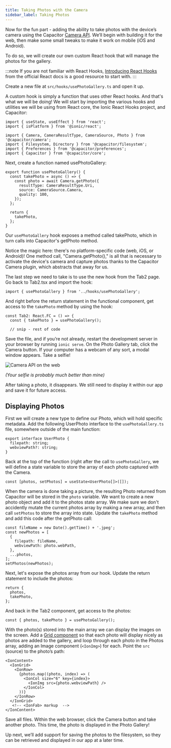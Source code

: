 ```yaml
---
title: Taking Photos with the Camera
sidebar_label: Taking Photos
---
```


<head>
  <title>Take Photos From The Camera on React Apps - Ionic Documentation</title>
  <meta
    name="description"
    content="To take photos from the device's camera on a React app, begin by building it for the web, then make some small tweaks for mobile use on iOS and Android devices."
  />
</head>

Now for the fun part - adding the ability to take photos with the device’s camera using the Capacitor [Camera API](https://capacitorjs.com/docs/apis/camera). We’ll begin with building it for the web, then make some small tweaks to make it work on mobile (iOS and Android).

To do so, we will create our own custom React hook that will manage the photos for the gallery.

:::note
If you are not familiar with React Hooks, [Introducing React Hooks](https://reactjs.org/docs/hooks-intro.html) from the official React docs is a good resource to start with.
:::

Create a new file at `src/hooks/usePhotoGallery.ts` and open it up.

A custom hook is simply a function that uses other React hooks. And that's what we will be doing! We will start by importing the various hooks and utilities we will be using from React core, the Ionic React Hooks project, and Capacitor:

```tsx
import { useState, useEffect } from 'react';
import { isPlatform } from '@ionic/react';

import { Camera, CameraResultType, CameraSource, Photo } from '@capacitor/camera';
import { Filesystem, Directory } from '@capacitor/filesystem';
import { Preferences } from '@capacitor/preferences';
import { Capacitor } from '@capacitor/core';
```

Next, create a function named usePhotoGallery:

```tsx
export function usePhotoGallery() {
  const takePhoto = async () => {
    const photo = await Camera.getPhoto({
      resultType: CameraResultType.Uri,
      source: CameraSource.Camera,
      quality: 100,
    });
  };

  return {
    takePhoto,
  };
}
```

Our `usePhotoGallery` hook exposes a method called takePhoto, which in turn calls into Capacitor's getPhoto method.

Notice the magic here: there's no platform-specific code (web, iOS, or Android)! One method call, "Camera.getPhoto()," is all that is necessary to activate the device's camera and capture photos thanks to the Capacitor Camera plugin, which abstracts that away for us.

The last step we need to take is to use the new hook from the Tab2 page. Go back to Tab2.tsx and import the hook:

```tsx
import { usePhotoGallery } from '../hooks/usePhotoGallery';
```

And right before the return statement in the functional component, get access to the `takePhoto` method by using the hook:

```tsx
const Tab2: React.FC = () => {
  const { takePhoto } = usePhotoGallery();

  // snip - rest of code
```

Save the file, and if you’re not already, restart the development server in your browser by running `ionic serve`. On the Photo Gallery tab, click the Camera button. If your computer has a webcam of any sort, a modal window appears. Take a selfie!

![Camera API on the web](/img/guides/first-app-cap-ng/camera-web.png)

_(Your selfie is probably much better than mine)_

After taking a photo, it disappears. We still need to display it within our app and save it for future access.

## Displaying Photos

First we will create a new type to define our Photo, which will hold specific metadata. Add the following UserPhoto interface to the `usePhotoGallery.ts` file, somewhere outside of the main function:

```tsx
export interface UserPhoto {
  filepath: string;
  webviewPath?: string;
}
```

Back at the top of the function (right after the call to `usePhotoGallery`, we will define a state variable to store the array of each photo captured with the Camera.

```tsx
const [photos, setPhotos] = useState<UserPhoto[]>([]);
```

When the camera is done taking a picture, the resulting Photo returned from Capacitor will be stored in the `photo` variable. We want to create a new photo object and add it to the photos state array. We make sure we don't accidently mutate the current photos array by making a new array, and then call `setPhotos` to store the array into state. Update the `takePhoto` method and add this code after the getPhoto call:

```tsx
const fileName = new Date().getTime() + '.jpeg';
const newPhotos = [
  {
    filepath: fileName,
    webviewPath: photo.webPath,
  },
  ...photos,
];
setPhotos(newPhotos);
```

Next, let's expose the photos array from our hook. Update the return statement to include the photos:

```tsx
return {
  photos,
  takePhoto,
};
```

And back in the Tab2 component, get access to the photos:

```tsx
const { photos, takePhoto } = usePhotoGallery();
```

With the photo(s) stored into the main array we can display the images on the screen. Add a [Grid component](https://ionicframework.com/docs/api/grid) so that each photo will display nicely as photos are added to the gallery, and loop through each photo in the Photos array, adding an Image component (`<IonImg>`) for each. Point the `src` (source) to the photo’s path:

```tsx
<IonContent>
  <IonGrid>
    <IonRow>
      {photos.map((photo, index) => (
        <IonCol size="6" key={index}>
          <IonImg src={photo.webviewPath} />
        </IonCol>
      ))}
    </IonRow>
  </IonGrid>
   <!-- <IonFab> markup  -->
</IonContent>
```

Save all files. Within the web browser, click the Camera button and take another photo. This time, the photo is displayed in the Photo Gallery!

Up next, we’ll add support for saving the photos to the filesystem, so they can be retrieved and displayed in our app at a later time.
